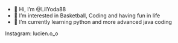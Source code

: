 - 👋 Hi, I’m @LilYoda88
- 👀 I’m interested in Basketball, Coding and having fun in life
- 🌱 I’m currently learning python and more advanced java coding

Instagram: lucien.o_o

<!---
LilYoda88/LilYoda88 is a ✨ special ✨ repository because its `README.md` (this file) appears on your GitHub profile.
You can click the Preview link to take a look at your changes.
--->

